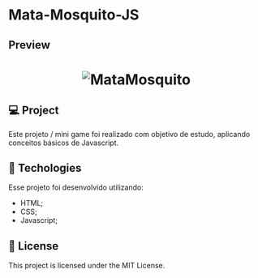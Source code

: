 # Mata-Mosquito-JS
## Preview

<h1 align="center">
  <img alt="MataMosquito" title="#MataMosquito" src="https://i.ibb.co/LxYTd7J/Screenshot-from-2021-08-11-23-22-50.png" />
</h1>

## 💻 Project

Este projeto / mini game foi realizado com objetivo de estudo, aplicando conceitos básicos de Javascript.
<br />

## 🧬 Techologies
Esse projeto foi desenvolvido utilizando:
 
- HTML;
- CSS;
- Javascript;


## 📝 License

This project is licensed under the MIT License.
